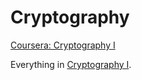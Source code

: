 # Cryptography

[Coursera: Cryptography I](https://www.coursera.org/learn/crypto/home)

Everything in [Cryptography I](https://github.com/huang-feiyu/Cryptography-I.git).

